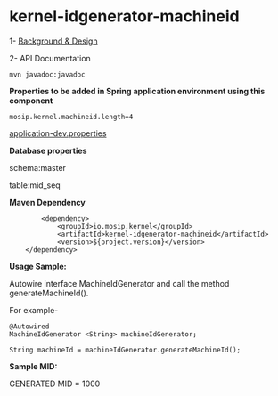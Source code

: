 # kernel-idgenerator-machineid

1- [Background & Design](../../docs/design/kernel/kernel-idgenerator-machineid.md)

2- API Documentation

 ```
mvn javadoc:javadoc

 ```
 
 
 **Properties to be added in Spring application environment using this component**
 
 ```
 mosip.kernel.machineid.length=4
 ```
 
 [application-dev.properties](../../config/application-dev.properties)


 **Database properties**
 
schema:master

table:mid_seq


**Maven Dependency**

```
		<dependency>
			<groupId>io.mosip.kernel</groupId>
			<artifactId>kernel-idgenerator-machineid</artifactId>
			<version>${project.version}</version>
	</dependency>

```


**Usage Sample:**

 Autowire interface MachineIdGenerator and call the method generateMachineId().

For example-

```
@Autowired
MachineIdGenerator <String> machineIdGenerator;

String machineId = machineIdGenerator.generateMachineId();

```
 

**Sample MID:**

GENERATED MID = 1000
 